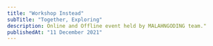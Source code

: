 ```yaml
---
title: "Workshop Instead"
subTitle: "Together, Exploring"
description: Online and Offline event held by MALAHNGODING team."
publishedAt: "11 December 2021"
---
```

